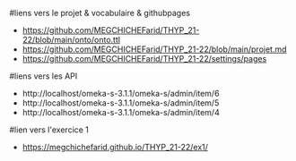 #liens vers le projet & vocabulaire & githubpages
- https://github.com/MEGCHICHEFarid/THYP_21-22/blob/main/onto/onto.ttl
- https://github.com/MEGCHICHEFarid/THYP_21-22/blob/main/projet.md
- https://github.com/MEGCHICHEFarid/THYP_21-22/settings/pages

#liens vers les API
- http://localhost/omeka-s-3.1.1/omeka-s/admin/item/6
- http://localhost/omeka-s-3.1.1/omeka-s/admin/item/5
- http://localhost/omeka-s-3.1.1/omeka-s/admin/item/4

#lien vers l'exercice 1
- https://megchichefarid.github.io/THYP_21-22/ex1/


